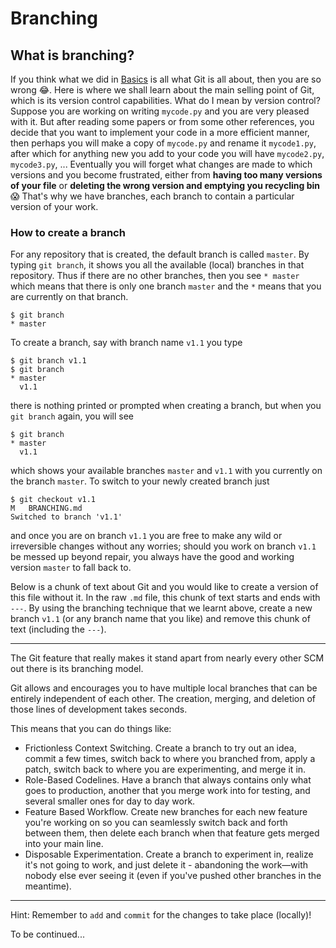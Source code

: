 # Branching

## What is branching?
If you think what we did in [Basics](https://github.com/zunction/learn-git/blob/master/BASICS.md) is all what Git is all about, then you are so wrong :joy:. Here is where we shall learn about the main selling point of Git, which is its version control capabilities. What do I mean by version control? Suppose you are working on writing `mycode.py` and you are very pleased with it. But after reading some papers or from some other references, you decide that you want to implement your code in a more efficient manner, then perhaps you will make a copy of `mycode.py` and rename it `mycode1.py`, after which for anything new you add to your code you will have `mycode2.py`, `mycode3.py`, ... Eventually you will forget what changes are made to which versions and you become frustrated, either from **having too many versions of your file** or **deleting the wrong version and emptying you recycling bin** :scream: That's why we have branches, each branch to contain a particular version of your work.

### How to create a branch

For any repository that is created, the default branch is called `master`. By typing `git branch`, it shows you all the available (local) branches in that repository. Thus if there are no other branches, then you see `* master` which means that there is only one branch `master` and the `*` means that you are currently on that branch.

```git
$ git branch
* master
```
 To create a branch, say with branch name `v1.1` you type
 ```git
 $ git branch v1.1
 $ git branch
 * master
   v1.1  
 ```
there is nothing printed or prompted when creating a branch, but when you `git branch` again, you will see
```git
$ git branch
* master
  v1.1  
```
which shows your available branches `master` and `v1.1` with you currently on the branch `master`. To switch to your newly created branch just

```git
$ git checkout v1.1
M	BRANCHING.md
Switched to branch 'v1.1'
```

and once you are on branch `v1.1` you are free to make any wild or irreversible changes without any worries; should you work on branch `v1.1` be messed up beyond repair, you always have the good and working version `master` to fall back to.

Below is a chunk of text about Git and you would like to create a version of this file without it. In the raw `.md` file, this chunk of text starts and ends with `---`. By using the branching technique that we learnt above, create a new branch `v1.1` (or any branch name that you like) and remove this chunk of text (including the `---`).


---

The Git feature that really makes it stand apart from nearly every other SCM out there is its branching model.

Git allows and encourages you to have multiple local branches that can be entirely independent of each other. The creation, merging, and deletion of those lines of development takes seconds.

This means that you can do things like:

- Frictionless Context Switching. Create a branch to try out an idea, commit a few times, switch back to where you branched from, apply a patch, switch back to where you are experimenting, and merge it in.
- Role-Based Codelines. Have a branch that always contains only what goes to production, another that you merge work into for testing, and several smaller ones for day to day work.
- Feature Based Workflow. Create new branches for each new feature you're working on so you can seamlessly switch back and forth between them, then delete each branch when that feature gets merged into your main line.
- Disposable Experimentation. Create a branch to experiment in, realize it's not going to work, and just delete it - abandoning the work—with nobody else ever seeing it (even if you've pushed other branches in the meantime).


---

Hint: Remember to `add` and `commit` for the changes to take place (locally)!


To be continued...

